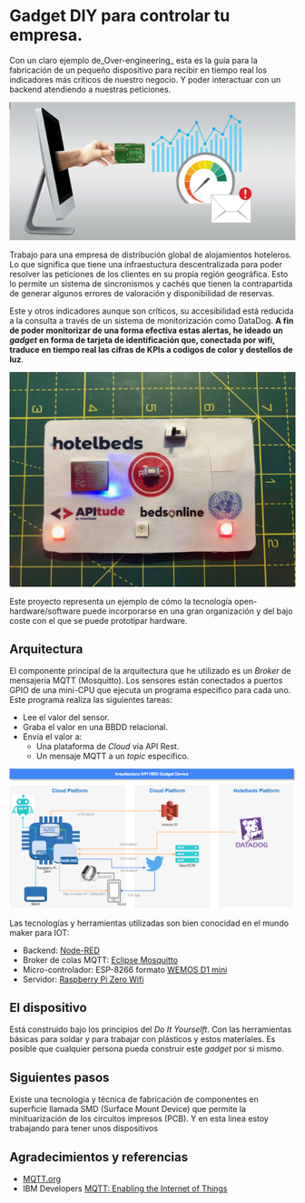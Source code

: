# Gadget DIY para controlar tu empresa.
Con un claro ejemplo de_Over-engineering_ esta es la guía para la fabricación de un pequeño dispositivo para recibir en tiempo real los indicadores más críticos de nuestro negocio. Y poder interactuar con un backend atendiendo a nuestras peticiones.

![](https://github.com/McOrts/kpi-booking-gadget/blob/master/images/Gadget_KPI_portada.PNG?raw=true)

Trabajo para una empresa de distribución global de alojamientos hoteleros. Lo que significa que tiene una infraestuctura descentralizada para poder resolver las peticiones de los clientes en su propia región geográfica. Esto lo permite un sistema de sincronismos y cachés que tienen la contrapartida de generar algunos errores de valoración y disponibilidad de reservas.

Este y otros indicadores aunque son críticos, su accesibilidad está reducida a la consulta a través de un sistema de monitorización como DataDog. __A fin de poder monitorizar de una forma efectiva estas alertas, he ideado un _gadget_ en forma de tarjeta de identificación que, conectada por wifi, traduce en tiempo real las cifras de KPIs a codigos de color y destellos de luz__.

![](https://github.com/McOrts/kpi-booking-gadget/blob/master/images/Gadget_KPI_Front.JPG?raw=true)

Este proyecto representa un ejemplo de cómo la tecnología open-hardware/software puede incorporarse en una gran organización y del bajo coste con el que se puede prototipar hardware.

## Arquitectura
El componente principal de la arquitectura que he utilizado es un _Broker_ de mensajería MQTT (Mosquitto). Los sensores están conectados a puertos GPIO de una mini-CPU que ejecuta un programa especifico para cada uno. Este programa realiza las siguientes tareas:
- Lee el valor del sensor. 
- Graba el valor en una BBDD relacional.
- Envía el valor a:
	- Una plataforma de _Cloud_ via API Rest.
	- Un mensaje MQTT a un _topic_ especifico.
  
![Arquitectura Gadget KPI](https://github.com/McOrts/kpi-booking-gadget/blob/master/images/Gadget_KPI_arquitectura.png?raw=true)



Las tecnologías y herramientas utilizadas son bien conocidad en el mundo maker para IOT:
* Backend: [Node-RED](https://nodered.org/)
* Broker de colas MQTT: [Eclipse Mosquitto](https://mosquitto.org/)
* Micro-controlador: ESP-8266 formato [WEMOS D1 mini](https://wiki.wemos.cc/products:d1:d1_mini)
* Servidor: [Raspberry Pi Zero Wifi](https://www.raspberrypi.org/products/raspberry-pi-zero/)

## El dispositivo
Está construido bajo los principios del _Do It Yourselft_. Con las herramientas básicas para soldar y para trabajar con plásticos y estos materiales. Es posible que cualquier persona pueda construir este _gadget_ por si mismo.



## Siguientes pasos
Existe una tecnologia y técnica de fabricación de componentes en superficie llamada SMD (Surface Mount Device) que permite la minituarización de los circuitos impresos (PCB). Y en esta linea estoy trabajando para tener unos dispositivos 

## Agradecimientos y referencias
- [MQTT.org](http://mqtt.org)
- IBM Developers [MQTT: Enabling the Internet of Things](https://developer.ibm.com/messaging/2013/04/26/mqtt-enabling-internet-things/)
